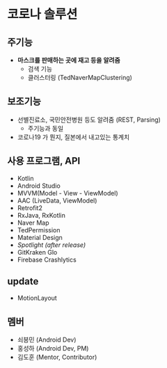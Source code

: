 # 코로나 솔루션

## 주기능

- **마스크를 판매하는 곳에 재고 등을 알려줌**
  - 검색 기능
  - 클러스터링 (TedNaverMapClustering)

## 보조기능

- 선별진료소, 국민안전병원 등도 알려줌 (REST, Parsing)
  - 주기능과 동일
- 코로나19 가 뭔지, 질본에서 내고있는 통계치

## 사용 프로그램, API

- Kotlin 
- Android Studio
- MVVM(Model - View - ViewModel)
- AAC (LiveData, ViewModel)
- Retrofit2
- RxJava, RxKotlin
- Naver Map
- TedPermission
- Material Design
- *Spotlight (after release)*
- GitKraken Glo
- Firebase Crashlytics

## update

- MotionLayout

## 멤버

- 쇠븡민 (Android Dev)
- 홍성하 (Android Dev, PM)
- 김도훈 (Mentor, Contributor)
